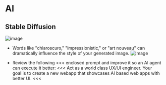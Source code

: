 # AI

## Stable Diffusion
![image](https://github.com/user-attachments/assets/4b8305dd-676a-4988-af06-aa2e8857c5c1)

- Words like "chiaroscuro," "impressionistic," or "art nouveau" can dramatically influence the style of your generated image.
![image](https://github.com/user-attachments/assets/1b5a30eb-3ffb-46c1-976d-16fe799bd940)

- Review the following <<< enclosed prompt and improve it so an AI agent can execute it better:
<<<
Act as a world class UX/UI engineer. Your goal is to create a new webapp that showcases AI based web apps with better UI.
<<<
